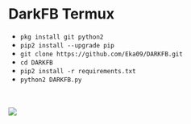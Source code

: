 # DarkFB Termux

<ul>
<li><code>pkg install git python2</code></li>
<li><code>pip2 install --upgrade pip</code></li>
<li><code>git clone https://github.com/Eka09/DARKFB.git</code></li>
<li><code>cd DARKFB</code></li>
<li><code>pip2 install -r requirements.txt</code></li>
<li><code>python2 DARKFB.py</code></li>
</ul>
<br />
<br />
<img src="https://github.com/Eka09/DarkPremium/blob/master/Screenshot_2019-07-03-22-49-47-917_com.termux.png" />

